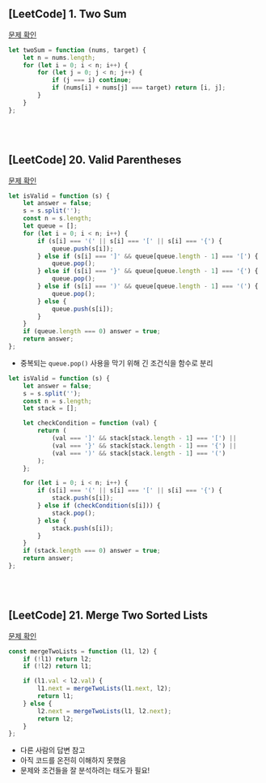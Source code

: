 ## [LeetCode] 1. Two Sum

[문제 확인](https://leetcode.com/problems/two-sum/)

```js
let twoSum = function (nums, target) {
    let n = nums.length;
    for (let i = 0; i < n; i++) {
        for (let j = 0; j < n; j++) {
            if (j === i) continue;
            if (nums[i] + nums[j] === target) return [i, j];
        }
    }
};
```

</br>
</br>

## [LeetCode] 20. Valid Parentheses

[문제 확인](https://leetcode.com/problems/valid-parentheses/)

```js
let isValid = function (s) {
    let answer = false;
    s = s.split('');
    const n = s.length;
    let queue = [];
    for (let i = 0; i < n; i++) {
        if (s[i] === '(' || s[i] === '[' || s[i] === '{') {
            queue.push(s[i]);
        } else if (s[i] === ']' && queue[queue.length - 1] === '[') {
            queue.pop();
        } else if (s[i] === '}' && queue[queue.length - 1] === '{') {
            queue.pop();
        } else if (s[i] === ')' && queue[queue.length - 1] === '(') {
            queue.pop();
        } else {
            queue.push(s[i]);
        }
    }
    if (queue.length === 0) answer = true;
    return answer;
};
```

-   중복되는 <code>queue.pop()</code> 사용을 막기 위해 긴 조건식을 함수로 분리

```js
let isValid = function (s) {
    let answer = false;
    s = s.split('');
    const n = s.length;
    let stack = [];

    let checkCondition = function (val) {
        return (
            (val === ']' && stack[stack.length - 1] === '[') ||
            (val === '}' && stack[stack.length - 1] === '{') ||
            (val === ')' && stack[stack.length - 1] === '(')
        );
    };

    for (let i = 0; i < n; i++) {
        if (s[i] === '(' || s[i] === '[' || s[i] === '{') {
            stack.push(s[i]);
        } else if (checkCondition(s[i])) {
            stack.pop();
        } else {
            stack.push(s[i]);
        }
    }
    if (stack.length === 0) answer = true;
    return answer;
};
```

</br>
</br>

## [LeetCode] 21. Merge Two Sorted Lists

[문제 확인](https://leetcode.com/problems/merge-two-sorted-lists/)

```js
const mergeTwoLists = function (l1, l2) {
    if (!l1) return l2;
    if (!l2) return l1;

    if (l1.val < l2.val) {
        l1.next = mergeTwoLists(l1.next, l2);
        return l1;
    } else {
        l2.next = mergeTwoLists(l1, l2.next);
        return l2;
    }
};
```

-   다른 사람의 답변 참고
-   아직 코드를 온전히 이해하지 못했음
-   문제와 조건들을 잘 분석하려는 태도가 필요!
